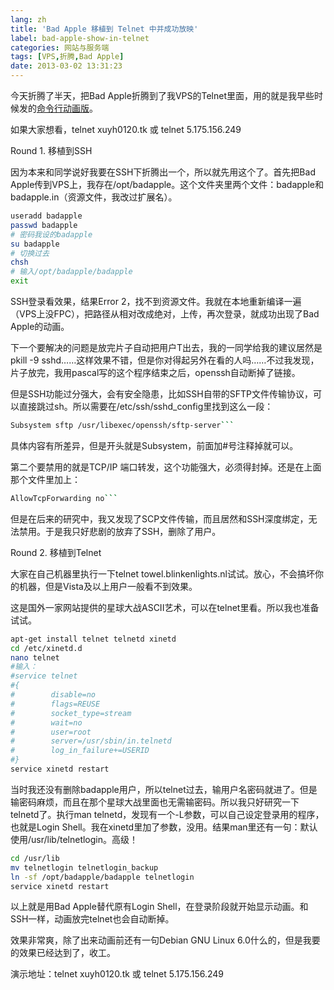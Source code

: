 ```yaml
---
lang: zh
title: 'Bad Apple 移植到 Telnet 中并成功放映'
label: bad-apple-show-in-telnet
categories: 网站与服务端
tags: [VPS,折腾,Bad Apple]
date: 2013-03-02 13:31:23
---
```

今天折腾了半天，把Bad Apple折腾到了我VPS的Telnet里面，用的就是我早些时候发的[命令行动画版](/article/modify-computer/bad-apple-command-line-art.lantian)</a>。

如果大家想看，telnet xuyh0120.tk 或 telnet 5.175.156.249

Round 1. 移植到SSH

因为本来和同学说好我要在SSH下折腾出一个，所以就先用这个了。首先把Bad Apple传到VPS上，我存在/opt/badapple。这个文件夹里两个文件：badapple和badapple.in（资源文件，我改过扩展名）。

```bash
useradd badapple
passwd badapple
# 密码我设的badapple
su badapple
# 切换过去
chsh
# 输入/opt/badapple/badapple
exit
```

SSH登录看效果，结果Error 2，找不到资源文件。我就在本地重新编译一遍（VPS上没FPC），把路径从相对改成绝对，上传，再次登录，就成功出现了Bad Apple的动画。

下一个要解决的问题是放完片子自动把用户T出去，我的一同学给我的建议居然是pkill -9 sshd……这样效果不错，但是你对得起另外在看的人吗……不过我发现，片子放完，我用pascal写的这个程序结束之后，openssh自动断掉了链接。

但是SSH功能过分强大，会有安全隐患，比如SSH自带的SFTP文件传输协议，可以直接跳过sh。所以需要在/etc/ssh/sshd_config里找到这么一段：

```bash
Subsystem sftp /usr/libexec/openssh/sftp-server```
```

具体内容有所差异，但是开头就是Subsystem，前面加#号注释掉就可以。

第二个要禁用的就是TCP/IP 端口转发，这个功能强大，必须得封掉。还是在上面那个文件里加上：

```bash
AllowTcpForwarding no```
```

但是在后来的研究中，我又发现了SCP文件传输，而且居然和SSH深度绑定，无法禁用。于是我只好悲剧的放弃了SSH，删除了用户。

Round 2. 移植到Telnet

大家在自己机器里执行一下telnet towel.blinkenlights.nl试试。放心，不会搞坏你的机器，但是Vista及以上用户一般看不到效果。

这是国外一家网站提供的星球大战ASCII艺术，可以在telnet里看。所以我也准备试试。

```bash
apt-get install telnet telnetd xinetd
cd /etc/xinetd.d
nano telnet
#输入：
#service telnet
#{
#        disable=no
#        flags=REUSE
#        socket_type=stream
#        wait=no
#        user=root
#        server=/usr/sbin/in.telnetd
#        log_in_failure+=USERID
#}
service xinetd restart
```

当时我还没有删除badapple用户，所以telnet过去，输用户名密码就进了。但是输密码麻烦，而且在那个星球大战里面也无需输密码。所以我只好研究一下telnetd了。执行man telnetd，发现有一个-L参数，可以自己设定登录用的程序，也就是Login Shell。我在xinetd里加了参数，没用。结果man里还有一句：默认使用/usr/lib/telnetlogin。高级！

```bash
cd /usr/lib
mv telnetlogin telnetlogin_backup
ln -sf /opt/badapple/badapple telnetlogin
service xinetd restart
```

以上就是用Bad Apple替代原有Login Shell，在登录阶段就开始显示动画。和SSH一样，动画放完telnet也会自动断掉。

效果非常爽，除了出来动画前还有一句Debian GNU Linux 6.0什么的，但是我要的效果已经达到了，收工。

演示地址：telnet xuyh0120.tk 或 telnet 5.175.156.249
